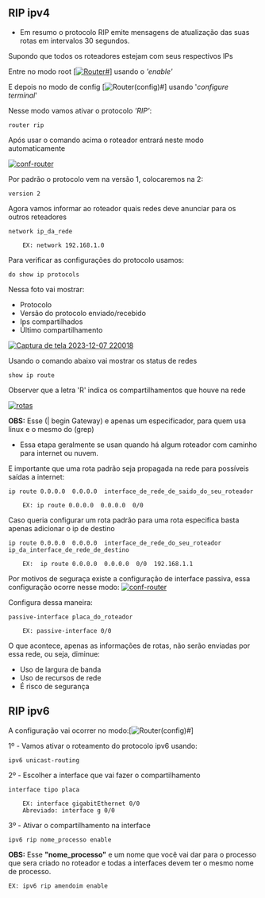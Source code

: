 

## RIP ipv4

* Em resumo o protocolo RIP emite mensagens de atualização das suas rotas em intervalos 30 segundos.

Supondo que todos os roteadores estejam com seus respectivos IPs

Entre no modo root [[![Router#](https://i.im.ge/2023/11/13/AQKrmM.Router.png)](https://im.ge/i/AQKrmM)] usando o _'enable'_

E depois no modo de config
[![Router(config)#](https://i.im.ge/2023/11/13/AQKOoD.Routerconfig.png)]
usando '*configure terminal*' 

Nesse modo vamos ativar o protocolo _'RIP'_:

    router rip

Após usar o comando acima o roteador entrará neste modo automaticamente

[![conf-router](https://i.im.ge/2023/12/06/EoHn2y.conf-router.png)](https://im.ge/i/EoHn2y)

Por padrão o protocolo vem na versão 1, colocaremos na 2:

    version 2

Agora vamos informar ao roteador quais redes deve anunciar para os outros reteadores

    network ip_da_rede

        EX: network 192.168.1.0

Para verificar as configurações do protocolo usamos:

    do show ip protocols

Nessa foto vai mostrar:

* Protocolo
* Versão do protocolo enviado/recebido
* Ips compartilhados
* Último compartilhamento

[![Captura de tela 2023-12-07 220018](https://i.im.ge/2023/12/08/ESxzRc.Captura-de-tela-2023-12-07-220018.png)](https://im.ge/i/ESxzRc)

Usando o comando abaixo vai mostrar os status de redes

    show ip route

Observer que a letra 'R' indica os compartilhamentos que houve na rede

[![rotas](https://i.im.ge/2023/12/06/EoJtKS.rotas.png)](https://im.ge/i/EoJtKS)

**OBS:** Esse (| begin Gateway) e apenas um especificador, para quem usa linux e o mesmo do (grep)

- Essa etapa geralmente se usan quando há algum roteador com caminho para internet ou nuvem.

E importante que uma rota padrão seja propagada na rede para possíveis saídas a internet:

    ip route 0.0.0.0  0.0.0.0  interface_de_rede_de_saido_do_seu_roteador

        EX: ip route 0.0.0.0  0.0.0.0  0/0

Caso queria configurar um rota padrão para uma rota especifica basta apenas adicionar o ip de destino
 
    ip route 0.0.0.0  0.0.0.0  interface_de_rede_do_seu_roteador  ip_da_interface_de_rede_de_destino

        EX:  ip route 0.0.0.0  0.0.0.0  0/0  192.168.1.1

Por motivos de seguraça existe a configuração de interface passiva, essa configuração ocorre nesse modo:
[![conf-router](https://i.im.ge/2023/12/06/EoHn2y.conf-router.png)](https://im.ge/i/EoHn2y)

Configura dessa maneira:

    passive-interface placa_do_roteador

        EX: passive-interface 0/0

O que acontece, apenas as informações de rotas, não serão enviadas por essa rede, ou seja, diminue:

* Uso de largura de banda
* Uso de recursos de rede
* É risco de segurança


## RIP ipv6

A configuração vai ocorrer no modo:[![Router(config)#](https://i.im.ge/2023/11/13/AQKOoD.Routerconfig.png)]

1º - Vamos ativar o roteamento do protocolo ipv6 usando:

    ipv6 unicast-routing

2º - Escolher a interface que vai fazer o compartilhamento

    interface tipo placa

        EX: interface gigabitEthernet 0/0
        Abreviado: interface g 0/0

3º - Ativar o compartilhamento na interface

    ipv6 rip nome_processo enable

**OBS:** Esse **"nome_processo"** e um nome que você vai dar para o processo que sera criado no roteador e todas a interfaces devem ter o mesmo nome de processo.

    EX: ipv6 rip amendoim enable